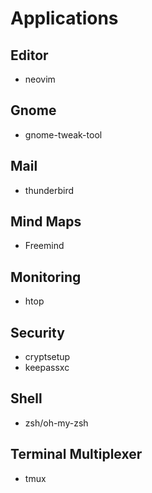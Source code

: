 # Applications

## Editor
* neovim

## Gnome
* gnome-tweak-tool

## Mail
* thunderbird

## Mind Maps
* Freemind

## Monitoring
* htop

## Security
* cryptsetup
* keepassxc

## Shell
* zsh/oh-my-zsh

## Terminal Multiplexer
* tmux
